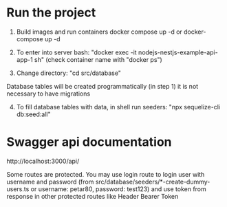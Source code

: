 # Run the project

1. Build images and run containers
docker compose up -d 
or 
docker-compose up -d

2. To enter into server bash: "docker exec -it nodejs-nestjs-example-api-app-1 sh" (check container name with "docker ps")

3. Change directory: "cd src/database"

Database tables will be created programmatically (in step 1) it is not necessary
to have migrations

4. To fill database tables with data, in shell run seeders: "npx sequelize-cli db:seed:all"

# Swagger api documentation

http://localhost:3000/api/

Some routes are protected. You may use login route to login user with username and password (from src/database/seeders/*-create-dummy-users.ts or username: petar80, password: test123) and use token from response in other protected routes like Header Bearer Token
